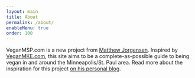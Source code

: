 ```yaml
---
layout: main
title: About
permalink: /about/
enableMenu: true
order: 100
---
```


VeganMSP.com is a new project from [Matthew Jorgensen][blog]. Inspired
by [VeganMKE.com][veganmke], this site aims to be a complete-as-possible
guide to being vegan in and around the Minneapolis/St. Paul area. Read
more about the inspiration for this project
[on his personal blog][veganmsp-blog-post].

[blog]:https://jrgnsn.net/
[veganmke]:https://veganmilwaukee.com/
[veganmsp-blog-post]:https://jrgnsn.net/2018/09/03/veganmsp-com/
